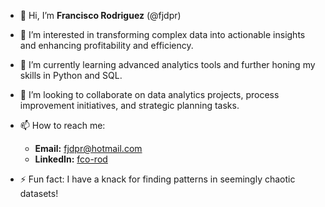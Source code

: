 - 👋 Hi, I’m **Francisco Rodriguez** (@fjdpr)

- 👀 I’m interested in transforming complex data into actionable insights and enhancing profitability and efficiency.

- 🌱 I’m currently learning advanced analytics tools and further honing my skills in Python and SQL.

- 💞️ I’m looking to collaborate on data analytics projects, process improvement initiatives, and strategic planning tasks.

- 📫 How to reach me:
  - **Email:** [fjdpr@hotmail.com](mailto:fjdpr@hotmail.com)
  - **LinkedIn:** [fco-rod](https://www.linkedin.com/in/fco-rod)

- ⚡ Fun fact: I have a knack for finding patterns in seemingly chaotic datasets!
